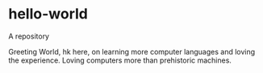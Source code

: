 # hello-world
A repository

Greeting World,
hk here, on learning more computer languages and loving the experience.
Loving computers more than prehistoric machines.
